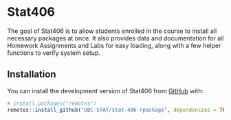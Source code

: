 
# Stat406

The goal of Stat406 is to allow students enrolled in the course to install
all necessary packages at once. It also provides data and documentation
for all Homework Assignments and Labs for easy loading, along with a few
helper functions to verify system setup.

## Installation

You can install the development version of Stat406 from [GitHub](https://github.com/) with:

``` r
# install.packages("remotes")
remotes::install_github("UBC-STAT/stat-406-rpackage", dependencies = TRUE)
```
